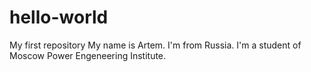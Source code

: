 # hello-world
My first repository
My name is Artem. I'm from Russia. I'm a student of Moscow Power Engeneering Institute.
